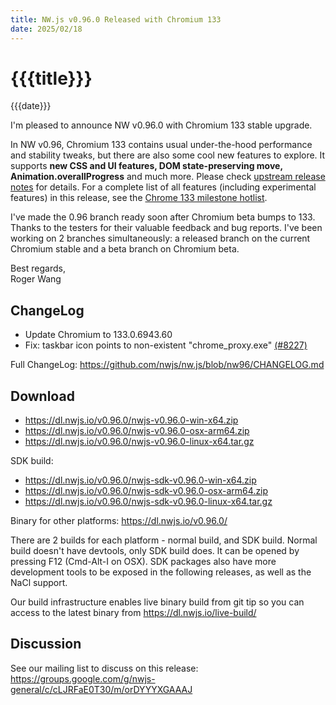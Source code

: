 ```yaml
---
title: NW.js v0.96.0 Released with Chromium 133
date: 2025/02/18
---
```

# {{{title}}}
{{{date}}}

I'm pleased to announce NW v0.96.0 with Chromium 133 stable upgrade.

In NW v0.96, Chromium 133 contains usual under-the-hood performance and stability tweaks, but there are also some cool new features to explore. It supports **new CSS and UI features, DOM state-preserving move, Animation.overallProgress** and much more. Please check [upstream release notes](https://developer.chrome.com/blog/chrome-133-beta/) for details. For a complete list of all features (including experimental features) in this release, see the [Chrome 133 milestone hotlist](https://www.chromestatus.com/features#milestone=133).

I've made the 0.96 branch ready soon after Chromium beta bumps to 133. Thanks to the testers for their valuable feedback and bug reports. I've been working on 2 branches simultaneously: a released branch on the current Chromium stable and a beta branch on Chromium beta.

Best regards,  
Roger Wang

## ChangeLog

- Update Chromium to 133.0.6943.60
- Fix: taskbar icon points to non-existent "chrome_proxy.exe" [(#8227)](https://github.com/nwjs/nw.js/issues/8227)

Full ChangeLog: https://github.com/nwjs/nw.js/blob/nw96/CHANGELOG.md

## Download 

* https://dl.nwjs.io/v0.96.0/nwjs-v0.96.0-win-x64.zip 
* https://dl.nwjs.io/v0.96.0/nwjs-v0.96.0-osx-arm64.zip 
* https://dl.nwjs.io/v0.96.0/nwjs-v0.96.0-linux-x64.tar.gz 

SDK build: 
* https://dl.nwjs.io/v0.96.0/nwjs-sdk-v0.96.0-win-x64.zip 
* https://dl.nwjs.io/v0.96.0/nwjs-sdk-v0.96.0-osx-arm64.zip 
* https://dl.nwjs.io/v0.96.0/nwjs-sdk-v0.96.0-linux-x64.tar.gz 

Binary for other platforms: https://dl.nwjs.io/v0.96.0/ 

There are 2 builds for each platform - normal build, and SDK build. Normal build doesn't have devtools, only SDK build does. lt can be opened by pressing F12 (Cmd-Alt-I on OSX). SDK packages also have more development tools to be exposed in the following releases, as well as the NaCl support.

Our build infrastructure enables live binary build from git tip so you can access to the latest binary from https://dl.nwjs.io/live-build/ 

## Discussion

See our mailing list to discuss on this release: https://groups.google.com/g/nwjs-general/c/cLJRFaE0T30/m/orDYYYXGAAAJ
